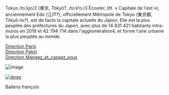 Tokyo /to.kjo/2 (東京, Tōkyō?, /toːkʲoː/3 Écouter, litt. « Capitale de l'est »), anciennement Edo (江戸?), officiellement Métropole de Tokyo (東京都, Tōkyō-to?), est de facto la capitale actuelle du Japon. Elle est la plus peuplée des préfectures du Japon, avec plus de 14 831 421 habitants intra-muros en 2018 et 42 794 714 dans l'agglomération4, et forme l'aire urbaine la plus peuplée au monde.

<a href="https://github.com/gavet92/LABY/blob/main/Paris.md">Direction Paris</a><br>
<a href="https://github.com/gavet92/LABY/blob/main/Pekin.md">Direction Pekin</a><br>
<a href="https://github.com/gavet92/LABY/blob/main/Mangez_et_cassez_vous.md">Direction Mangez_et_cassez_vous</a>

![image](https://user-images.githubusercontent.com/115066388/198039579-e6b839c6-0583-4324-9e34-898f5809e468.png)


<a href="https://github.com/cfourcaud/TP2_GRP3_Labyrinthe/blob/main/index.md"><img src="https://user-images.githubusercontent.com/115066388/198050519-114df67a-f343-4583-96b8-855e4f4d957b.png" alt="dogo" /></a>


Ballens françois
